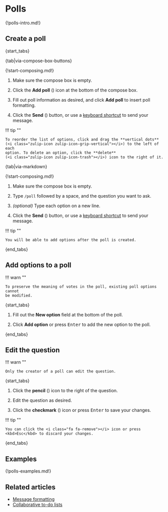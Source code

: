 # Polls

{!polls-intro.md!}

## Create a poll

{start_tabs}

{tab|via-compose-box-buttons}

{!start-composing.md!}

1. Make sure the compose box is empty.

1. Click the **Add poll** (<i class="zulip-icon zulip-icon-poll"></i>) icon at
   the bottom of the compose box.

1. Fill out poll information as desired, and click **Add poll** to insert poll
   formatting.

1. Click the **Send** (<i class="zulip-icon zulip-icon-send"></i>) button, or
   use a [keyboard shortcut](/help/configure-send-message-keys) to send your
   message.

!!! tip ""

    To reorder the list of options, click and drag the **vertical dots**
    (<i class="zulip-icon zulip-icon-grip-vertical"></i>) to the left of each
    option. To delete an option, click the **delete**
    (<i class="zulip-icon zulip-icon-trash"></i>) icon to the right of it.

{tab|via-markdown}

{!start-composing.md!}

1. Make sure the compose box is empty.

2. Type `/poll` followed by a space, and the question you want to ask.

3. _(optional)_ Type each option on a new line.

4. Click the **Send** (<i class="zulip-icon zulip-icon-send"></i>) button, or
   use a [keyboard shortcut](/help/configure-send-message-keys) to send your
   message.

!!! tip ""

    You will be able to add options after the poll is created.

{end_tabs}

## Add options to a poll

!!! warn ""

    To preserve the meaning of votes in the poll, existing poll options cannot
    be modified.

{start_tabs}

1. Fill out the **New option** field at the bottom of the poll.

1. Click **Add option** or press <kbd>Enter</kbd> to add the new option to
   the poll.

{end_tabs}

## Edit the question

!!! warn ""

    Only the creator of a poll can edit the question.

{start_tabs}

1. Click the **pencil** (<i class="fa fa-pencil"></i>) icon
   to the right of the question.

1. Edit the question as desired.

1. Click the **checkmark** (<i class="fa fa-check"></i>) icon or press
   <kbd>Enter</kbd> to save your changes.

!!! tip ""

    You can click the <i class="fa fa-remove"></i> icon or press
    <kbd>Esc</kbd> to discard your changes.

{end_tabs}

## Examples

{!polls-examples.md!}

## Related articles

* [Message formatting](/help/format-your-message-using-markdown)
* [Collaborative to-do lists](/help/collaborative-to-do-lists)
